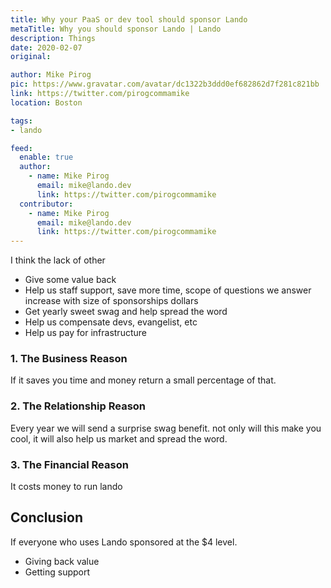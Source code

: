 ```yaml
---
title: Why your PaaS or dev tool should sponsor Lando
metaTitle: Why you should sponsor Lando | Lando
description: Things
date: 2020-02-07
original:

author: Mike Pirog
pic: https://www.gravatar.com/avatar/dc1322b3ddd0ef682862d7f281c821bb
link: https://twitter.com/pirogcommamike
location: Boston

tags:
- lando

feed:
  enable: true
  author:
    - name: Mike Pirog
      email: mike@lando.dev
      link: https://twitter.com/pirogcommamike
  contributor:
    - name: Mike Pirog
      email: mike@lando.dev
      link: https://twitter.com/pirogcommamike
---
```


I think the lack of other

* Give some value back
* Help us staff support, save more time, scope of questions we answer increase with size of sponsorships dollars
* Get yearly sweet swag and help spread the word
* Help us compensate devs, evangelist, etc
* Help us pay for infrastructure

### 1. The Business Reason

If it saves you time and money return a small percentage of that.

### 2. The Relationship Reason

Every year we will send a surprise swag benefit. not only will this make you cool, it will also help us market and spread the word.

### 3. The Financial Reason

It costs money to run lando

## Conclusion

If everyone who uses Lando sponsored at the $4 level.

* Giving back value
* Getting support
